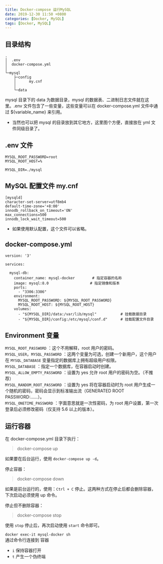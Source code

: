 ```yaml
---
title: Docker-compose 运行MySQL
date: 2019-12-30 11:50 +0800
categories: [Docker, MySQL]
tags: [Docker, MySQL]
---
```


## 目录结构

```
.
│  .env
│  docker-compose.yml
│
└─mysql
    ├─config
    │      my.cnf
    │
    └─data
```

mysql 目录下的 data 为数据目录，mysql 的数据表、二进制日志文件就在这里。.env 文件包含了一些变量，这些变量可以在 docker-compose.yml 文件中通过 \${variable_name} 来引用。

- 当然也可以把 mysql 的目录放到其它地方，这里图个方便，直接放在 yml 文件同级目录了。

## .env 文件

```
MYSQL_ROOT_PASSWORD=root
MYSQL_ROOT_HOST=%

MYSQL_DIR=./mysql
```

## MySQL 配置文件 my.cnf

```[mysqld]
[mysqld]
character-set-server=utf8mb4
default-time-zone='+8:00'
innodb_rollback_on_timeout='ON'
max_connections=500
innodb_lock_wait_timeout=500
```

- 如果使用默认配置，这个文件可以省略。

## docker-compose.yml

```
version: '3'

services:

  mysql-db:
    container_name: mysql-docker        # 指定容器的名称
    image: mysql:8.0                   # 指定镜像和版本
    ports:
      - "3306:3306"
    environment:
      MYSQL_ROOT_PASSWORD: ${MYSQL_ROOT_PASSWORD}
      MYSQL_ROOT_HOST: ${MYSQL_ROOT_HOST}
    volumes:
      - "${MYSQL_DIR}/data:/var/lib/mysql"           # 挂载数据目录
      - "${MYSQL_DIR}/config:/etc/mysql/conf.d"      # 挂载配置文件目录
```

## Environment 变量

`MYSQL_ROOT_PASSWORD` ：这个不用解释，root 用户的密码。  
`MYSQL_USER`，`MYSQL_PASSWORD` ：这两个变量为可选，创建一个新用户，这个用户在 `MYSQL_DATABASE` 变量指定的数据库上拥有超级用户权限。  
`MYSQL_DATABASE` ：指定一个数据库，在容器启动时创建。  
`MYSQL_ALLOW_EMPTY_PASSWORD` ：设置为 yes 允许 root 用户的密码为空。（不推荐）  
`MYSQL_RANDOM_ROOT_PASSWORD` ：设置为 yes 将在容器启动时为 root 用户生成一个随机的密码，密码会显示到标准输出流（GENERATED ROOT PASSWORD:......）。  
`MYSQL_ONETIME_PASSWORD` ：字面意思就是一次性密码，为 root 用户设置，第一次登录后必须修改密码（仅支持 5.6 以上的版本）。

## 运行容器

在 docker-compose.yml 目录下执行：

> docker-compose up

如果要在后台运行，使用 `docker-compose up -d`。

停止容器：

> docker-compose down

如果是前台运行的，使用：`Ctrl + C` 停止。这两种方式在停止后都会删除容器，下次启动必须使用 up 命令。

停止但不删除容器：

> docker-compose stop

使用 `stop` 停止后，再次启动使用 `start` 命令即可。

`docker exec-it mysql-docker sh`  
通过命令行连接到 容器

- `i` 保持容器打开
- `t` 产生一个伪终端
